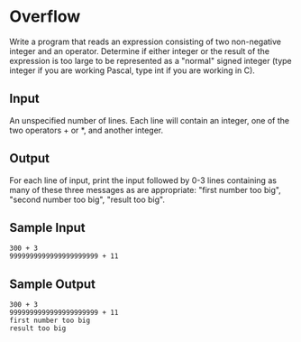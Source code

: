 Overflow 
========
Write a program that reads an expression consisting of two non-negative integer and an operator. Determine if either integer or the result of the expression is too large to be represented as a "normal" signed integer (type integer if you are working Pascal, type int if you are working in C).

Input
-----
An unspecified number of lines. Each line will contain an integer, one of the two operators + or *, and another integer.

Output
------
For each line of input, print the input followed by 0-3 lines containing as many of these three messages as are appropriate: "first number too big", "second number too big", "result too big".

Sample Input
------------
    300 + 3
    9999999999999999999999 + 11

Sample Output
-------------
    300 + 3
    9999999999999999999999 + 11
    first number too big
    result too big
